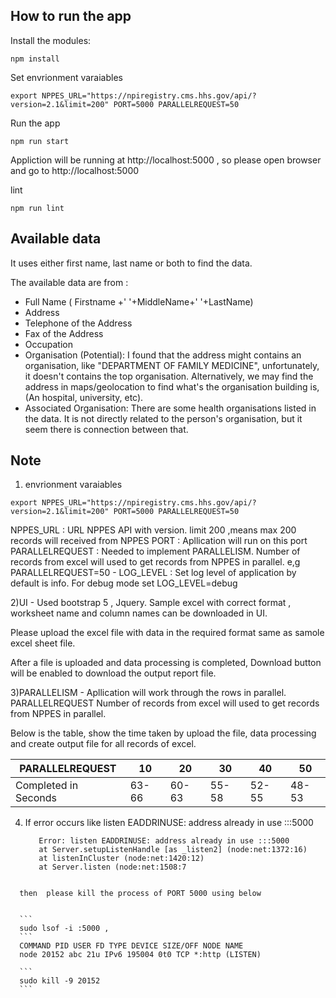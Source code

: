 ## How to run the app

Install the modules:

```
npm install
```

Set envrionment varaiables 

```
export NPPES_URL="https://npiregistry.cms.hhs.gov/api/?version=2.1&limit=200" PORT=5000 PARALLELREQUEST=50
```

Run the app  

```
npm run start
```

Appliction will be running at http://localhost:5000 , so please open browser and go to http://localhost:5000


lint 

```
npm run lint
```

## Available data

It uses either first name, last name or both to find the data.

The available data are from :

- Full Name ( Firstname +' '+MiddleName+' '+LastName)
- Address
- Telephone of the Address
- Fax of the Address
- Occupation
- Organisation (Potential): I found that the address might contains an organisation, like "DEPARTMENT OF FAMILY MEDICINE", unfortunately, it doesn't contains the top organisation. Alternatively, we may find the address in maps/geolocation to find what's the organisation building is, (An hospital, university, etc).
- Associated Organisation: There are some health organisations listed in the data. It is not directly related to the person's organisation, but it seem there is connection between that.

## Note

1) envrionment varaiables 

```
export NPPES_URL="https://npiregistry.cms.hhs.gov/api/?version=2.1&limit=200" PORT=5000 PARALLELREQUEST=50
```

NPPES_URL :  URL NPPES API with version. limit 200 ,means max 200 records will received from NPPES
PORT : Apllication will run on this port
PARALLELREQUEST : Needed to implement PARALLELISM. Number of records from excel will used to get records from NPPES in parallel. e,g PARALLELREQUEST=50 - 
LOG_LEVEL : Set log level  of application by default is info. For debug mode set LOG_LEVEL=debug

2)UI -  Used bootstrap 5 , Jquery. Sample excel with correct format , worksheet name and column names can be downloaded in UI. 

Please upload the excel file with data in the required format same as samole excel sheet file.

After a file is uploaded and data processing is completed, Download button will be enabled to download the output report file.

3)PARALLELISM -  Apllication will work through the rows in parallel. PARALLELREQUEST Number of records from excel will used to get records from NPPES in parallel.

Below is the table, show the time taken by upload the file, data processing and create output file for all records of excel.   

PARALLELREQUEST              | 10    | 20    | 30    | 40    | 50    | 
---                          | ---   | ---   | ---   | ---   | ---   |
Completed in Seconds         | 63-66 | 60-63 | 55-58 | 52-55 | 48-53 | 

4) If error occurs like listen EADDRINUSE: address already in use :::5000 

   ```
      Error: listen EADDRINUSE: address already in use :::5000
      at Server.setupListenHandle [as _listen2] (node:net:1372:16)
      at listenInCluster (node:net:1420:12)
      at Server.listen (node:net:1508:7 
  ```
 
    then  please kill the process of PORT 5000 using below 
    
    
    ```
    sudo lsof -i :5000 , 
    ```
    COMMAND PID USER FD TYPE DEVICE SIZE/OFF NODE NAME
    node 20152 abc 21u IPv6 195004 0t0 TCP *:http (LISTEN)
    
    ```
    sudo kill -9 20152
    ```

